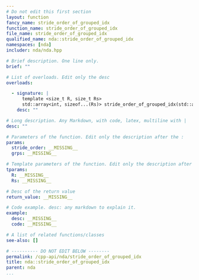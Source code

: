 ```yaml
---
# Do not edit this first section
layout: function
fancy_name: stride_order_of_grouped_idx
function_name: stride_order_of_grouped_idx
file_name: stride_order_of_grouped_idx
qualified_name: nda::stride_order_of_grouped_idx
namespaces: [nda]
includer: nda/nda.hpp

# Brief description. One line only.
brief: ""

# List of overloads. Edit only the desc
overloads:

  - signature: |
      template <size_t R, size_t Rs>
      std::array<int, sizeof...(Rs)> stride_order_of_grouped_idx(std::array<int, R> const & stride_order, const std::array<int, Rs> &... grps)
    desc: ""

# Long description. Any Markdown, with code, latex, multiline with |
desc: ""

# Parameters of the function. Edit only the description after the :
params:
  stride_order: __MISSING__
  grps: __MISSING__

# Template parameters of the function. Edit only the description after the :
tparams:
  R: __MISSING__
  Rs: __MISSING__

# Desc of the return value
return_value: __MISSING__

# Code example. desc: any markdown to explain it.
example:
  desc: __MISSING__
  code: __MISSING__

# A list of related functions/classes
see-also: []

# ---------- DO NOT EDIT BELOW --------
permalink: /cpp-api/nda/stride_order_of_grouped_idx
title: nda::stride_order_of_grouped_idx
parent: nda
...
```



